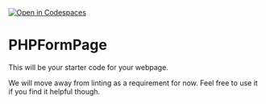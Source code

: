 [![Open in Codespaces](https://classroom.github.com/assets/launch-codespace-7f7980b617ed060a017424585567c406b6ee15c891e84e1186181d67ecf80aa0.svg)](https://classroom.github.com/open-in-codespaces?assignment_repo_id=12084212)
# PHPFormPage

This will be your starter code for your webpage.

We will move away from linting as a requirement for now.  Feel free to use it if you find it helpful though.
